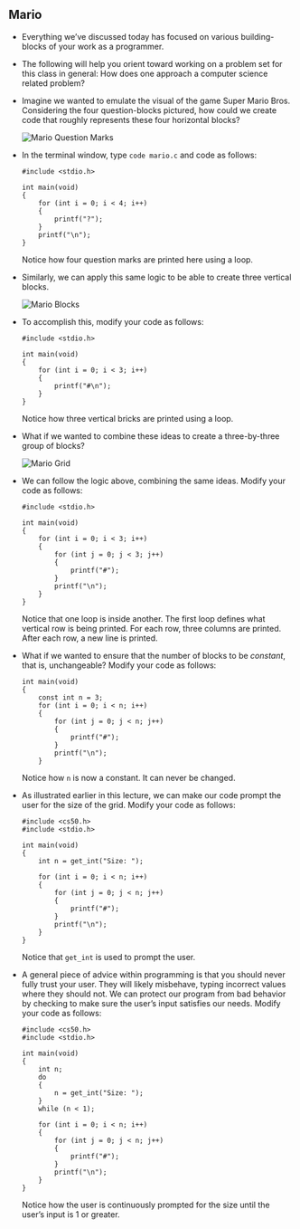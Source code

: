 
Mario
-----

*   Everything we’ve discussed today has focused on various building-blocks of your work as a programmer.
*   The following will help you orient toward working on a problem set for this class in general: How does one approach a computer science related problem?
*   Imagine we wanted to emulate the visual of the game Super Mario Bros. Considering the four question-blocks pictured, how could we create code that roughly represents these four horizontal blocks?
    
    ![Mario Question Marks](https://cs50.harvard.edu/x/2023/notes/1/cs50Week1Slide123.png "Mario Question Marks")
    
*   In the terminal window, type `code mario.c` and code as follows:
    
        #include <stdio.h>
        
        int main(void)
        {
            for (int i = 0; i < 4; i++)
            {
                printf("?");
            }
            printf("\n");
        }
        
    
    Notice how four question marks are printed here using a loop.
    
*   Similarly, we can apply this same logic to be able to create three vertical blocks.
    
    ![Mario Blocks](https://cs50.harvard.edu/x/2023/notes/1/cs50Week1Slide125.png "Mario Blocks")
    
*   To accomplish this, modify your code as follows:
    
        #include <stdio.h>
        
        int main(void)
        {
            for (int i = 0; i < 3; i++)
            {
                printf("#\n");
            }
        }
        
    
    Notice how three vertical bricks are printed using a loop.
    
*   What if we wanted to combine these ideas to create a three-by-three group of blocks?
    
    ![Mario Grid](https://cs50.harvard.edu/x/2023/notes/1/cs50Week1Slide127.png "Mario Grid")
    
*   We can follow the logic above, combining the same ideas. Modify your code as follows:
    
        #include <stdio.h>
        
        int main(void)
        {
            for (int i = 0; i < 3; i++)
            {
                for (int j = 0; j < 3; j++)
                {
                    printf("#");
                }
                printf("\n");
            }
        }
        
    
    Notice that one loop is inside another. The first loop defines what vertical row is being printed. For each row, three columns are printed. After each row, a new line is printed.
    
*   What if we wanted to ensure that the number of blocks to be _constant_, that is, unchangeable? Modify your code as follows:
    
        int main(void)
        {
            const int n = 3;
            for (int i = 0; i < n; i++)
            {
                for (int j = 0; j < n; j++)
                {
                    printf("#");
                }
                printf("\n");
            }
        
    
    Notice how `n` is now a constant. It can never be changed.
    
*   As illustrated earlier in this lecture, we can make our code prompt the user for the size of the grid. Modify your code as follows:
    
        #include <cs50.h>
        #include <stdio.h>
        
        int main(void)
        {
            int n = get_int("Size: ");
        
            for (int i = 0; i < n; i++)
            {
                for (int j = 0; j < n; j++)
                {
                    printf("#");
                }
                printf("\n");
            }
        }
        
    
    Notice that `get_int` is used to prompt the user.
    
*   A general piece of advice within programming is that you should never fully trust your user. They will likely misbehave, typing incorrect values where they should not. We can protect our program from bad behavior by checking to make sure the user’s input satisfies our needs. Modify your code as follows:
    
        #include <cs50.h>
        #include <stdio.h>
        
        int main(void)
        {
            int n;
            do
            {
                n = get_int("Size: ");
            }
            while (n < 1);
        
            for (int i = 0; i < n; i++)
            {
                for (int j = 0; j < n; j++)
                {
                    printf("#");
                }
                printf("\n");
            }
        }
        
    
    Notice how the user is continuously prompted for the size until the user’s input is 1 or greater.
    
